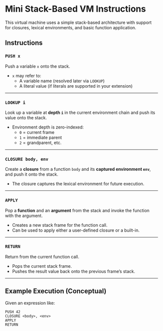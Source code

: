 # Mini Stack-Based VM Instructions

This virtual machine uses a simple stack-based architecture with support for closures, lexical environments, and basic function application.

## Instructions

### `PUSH x`
Push a variable `x` onto the stack.

- `x` may refer to:
  - A variable name (resolved later via `LOOKUP`)
  - A literal value (if literals are supported in your extension)

---

### `LOOKUP i`
Look up a variable at **depth `i`** in the current environment chain and push its value onto the stack.

- Environment depth is zero-indexed:
  - `0` = current frame
  - `1` = immediate parent
  - `2` = grandparent, etc.

---

### `CLOSURE body, env`
Create a **closure** from a function `body` and its **captured environment `env`**, and push it onto the stack.

- The closure captures the lexical environment for future execution.

---

### `APPLY`
Pop a **function** and an **argument** from the stack and invoke the function with the argument.

- Creates a new stack frame for the function call.
- Can be used to apply either a user-defined closure or a built-in.

---

### `RETURN`
Return from the current function call.

- Pops the current stack frame.
- Pushes the result value back onto the previous frame’s stack.

---

## Example Execution (Conceptual)

Given an expression like:

```
PUSH 42
CLOSURE <body>, <env>
APPLY
RETURN
```
